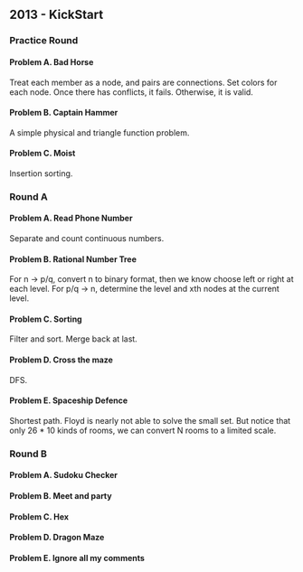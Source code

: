 ## 2013 - KickStart

### Practice Round

#### Problem A. Bad Horse

Treat each member as a node, and pairs are connections. Set colors for each node. Once there has conflicts, it fails. Otherwise, it is valid.

#### Problem B. Captain Hammer

A simple physical and triangle function problem.

#### Problem C. Moist

Insertion sorting.

### Round A

#### Problem A. Read Phone Number

Separate and count continuous numbers.

#### Problem B. Rational Number Tree 

For n -> p/q, convert n to binary format, then we know choose left or right at each level.
For p/q -> n, determine the level and xth nodes at the current level.

#### Problem C. Sorting

Filter and sort. Merge back at last.

#### Problem D. Cross the maze

DFS.

#### Problem E. Spaceship Defence

Shortest path. Floyd is nearly not able to solve the small set. But notice that only 26 * 10 kinds of rooms, we can convert N rooms to a limited scale.

### Round B

#### Problem A. Sudoku Checker
#### Problem B. Meet and party
#### Problem C. Hex
#### Problem D. Dragon Maze
#### Problem E. Ignore all my comments
